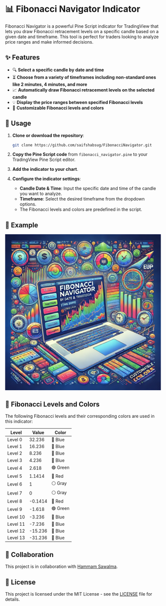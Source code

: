 # 📊 Fibonacci Navigator Indicator

Fibonacci Navigator is a powerful Pine Script indicator for TradingView that lets you draw Fibonacci retracement levels on a specific candle based on a given date and timeframe. This tool is perfect for traders looking to analyze price ranges and make informed decisions.

## ✨ Features

- 🔍 **Select a specific candle by date and time**
- ⏳ **Choose from a variety of timeframes including non-standard ones like 2 minutes, 4 minutes, and more**
- 📈 **Automatically draw Fibonacci retracement levels on the selected candle**
- 💡 **Display the price ranges between specified Fibonacci levels**
- 🎨 **Customizable Fibonacci levels and colors**

## 🚀 Usage

1. **Clone or download the repository**:
   ```bash
   git clone https://github.com/saifshabsug/FibonacciNavigator.git
   ```

2. **Copy the Pine Script code** from `fibonacci_navigator.pine` to your TradingView Pine Script editor.

3. **Add the indicator to your chart**.

4. **Configure the indicator settings**:
   - **Candle Date & Time**: Input the specific date and time of the candle you want to analyze.
   - **Timeframe**: Select the desired timeframe from the dropdown options.
   - The Fibonacci levels and colors are predefined in the script.

## 🌟 Example

![Fibonacci Navigator Example](Nav.png)

## 🎨 Fibonacci Levels and Colors

The following Fibonacci levels and their corresponding colors are used in this indicator:

| Level   | Value   | Color   |
|---------|---------|---------|
| Level 0 | 32.236  | 🔵 Blue    |
| Level 1 | 16.236  | 🔵 Blue    |
| Level 2 | 8.236   | 🔵 Blue    |
| Level 3 | 4.236   | 🔵 Blue    |
| Level 4 | 2.618   | 🟢 Green   |
| Level 5 | 1.1414  | 🔴 Red     |
| Level 6 | 1       | ⚪ Gray    |
| Level 7 | 0       | ⚪ Gray    |
| Level 8 | -0.1414 | 🔴 Red     |
| Level 9 | -1.618  | 🟢 Green   |
| Level 10| -3.236  | 🔵 Blue    |
| Level 11| -7.236  | 🔵 Blue    |
| Level 12| -15.236 | 🔵 Blue    |
| Level 13| -31.236 | 🔵 Blue    |

## 🤝 Collaboration

This project is in collaboration with [Hammam Sawalma](https://github.com/hammamsawalma).

## 📜 License

This project is licensed under the MIT License - see the [LICENSE](LICENSE) file for details.
